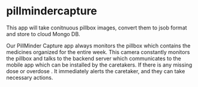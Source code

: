 # pillmindercapture

This app will take conitnuous pillbox images, convert them to jsob format and store to cloud Mongo DB.

Our PillMinder Capture app always monitors the pillbox which contains the medicines organized for the entire week. This camera constantly monitors the pillbox and talks to the backend server which communicates to the mobile app which can be installed by the caretakers. If there is any missing dose or overdose . It immediately alerts the caretaker, and they can take necessary actions.
